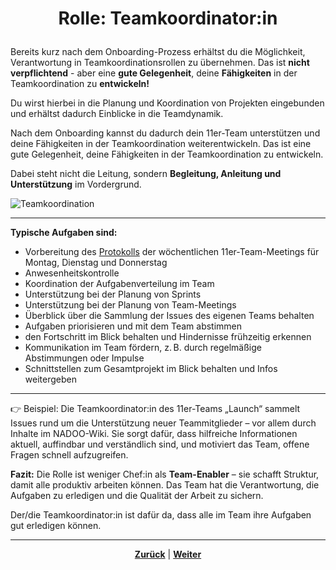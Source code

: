 # <p align="center">Rolle: Teamkoordinator:in</p>

Bereits kurz nach dem Onboarding-Prozess erhältst du die Möglichkeit, Verantwortung in Teamkoordinationsrollen zu übernehmen.
Das ist **nicht verpflichtend** - aber eine **gute Gelegenheit**, deine **Fähigkeiten** in der Teamkoordination zu **entwickeln!**

Du wirst hierbei in die Planung und Koordination von Projekten eingebunden und erhältst dadurch Einblicke in die Teamdynamik.

Nach dem Onboarding kannst du dadurch dein 11er-Team unterstützen und deine Fähigkeiten in der Teamkoordination weiterentwickeln.
Das ist eine gute Gelegenheit, deine Fähigkeiten in der Teamkoordination zu entwickeln.

Dabei steht nicht die Leitung, sondern **Begleitung, Anleitung und Unterstützung** im Vordergrund.

![Teamkoordination](../../../images/teamkoordination.png)

---

**Typische Aufgaben sind:**

- Vorbereitung des [Protokolls](https://github.com/NADOOIT/NADOO-Launchpad/issues) der wöchentlichen 11er-Team-Meetings für Montag, Dienstag und Donnerstag
- Anwesenheitskontrolle
- Koordination der Aufgabenverteilung im Team
- Unterstützung bei der Planung von Sprints
- Unterstützung bei der Planung von Team-Meetings
- Überblick über die Sammlung der Issues des eigenen Teams behalten
- Aufgaben priorisieren und mit dem Team abstimmen
- den Fortschritt im Blick behalten und Hindernisse frühzeitig erkennen
- Kommunikation im Team fördern, z. B. durch regelmäßige Abstimmungen oder Impulse
- Schnittstellen zum Gesamtprojekt im Blick behalten und Infos weitergeben

---

👉 Beispiel: Die Teamkoordinator:in des 11er-Teams „Launch“ sammelt Issues rund um die Unterstützung neuer Teammitglieder – vor allem durch Inhalte im NADOO-Wiki. Sie sorgt dafür, dass hilfreiche Informationen aktuell, auffindbar und verständlich sind, und motiviert das Team, offene Fragen schnell aufzugreifen.

**Fazit:** Die Rolle ist weniger Chef:in als **Team-Enabler** – sie schafft Struktur, damit alle produktiv arbeiten können. Das Team hat die Verantwortung, die Aufgaben zu erledigen und die Qualität der Arbeit zu sichern.

Der/die Teamkoordinator:in ist dafür da, dass alle im Team ihre Aufgaben gut erledigen können.

---

<p align="center"><a href="/docs/02-arbeiten_bei_nadoo/01-rollen_und_aufgaben/04-tester/README.md"><strong>Zurück</strong></a> | <a href="/docs/02-arbeiten_bei_nadoo/02-training_und_vorbereitung/README.md"><strong>Weiter</strong></a></p>